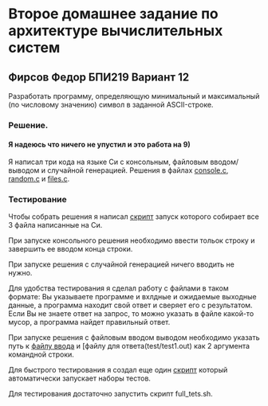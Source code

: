 # Второе домашнее задание по архитектуре вычислительных систем
## Фирсов Федор БПИ219 Вариант 12

Разработать программу, определяющую минимальный и максимальный (по числовому значению) символ в заданной
ASCII-строке.

### Решение.
#### Я надеюсь что ничего не упустил и это работа на 9)
Я написал три кода на языке Си с консольным, файловым вводом/выводом и случайной генерацией. Решения в файлах [console.c](console.c), [random.c](random.c) и [files.c](files.c).


### Тестирование
Чтобы собрать решения я написал [скрипт](build.sh) запуск которого собирает все 3 файла написанные на Си.

При запуске консольного решения необходимо ввести тольок строку и завершить ее вводом конца строки.

При запуске решения с случайной генерацией ничего вводить не нужно.

Для удобства тестирования я сделал работу с файлами в таком формате: Вы указываете программе и вхлдные и ожидаемые выходные данные, а программа находит свой ответ и сверяет его с результатом. Если Вы не знаете ответ на запрос, то можно указать в файле какой-то мусор, а программа найдет правильный ответ.

При запуске решения c файловым вводом выводом необходимо указать путь к [файлу ввода](test/test1.in) и [файлу для ответа(test/test1.out)  как 2 аргумента командной строки.

Для быстрого тестирования я создал еще один [скрипт](full_test.sh) который автоматически запускает наборы тестов.

Для тестирования достаточно запустить скрипт full_tets.sh.



